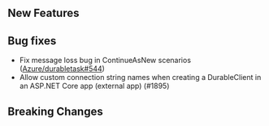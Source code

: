 ## New Features

## Bug fixes

* Fix message loss bug in ContinueAsNew scenarios ([Azure/durabletask#544](https://github.com/Azure/durabletask/pull/544))
* Allow custom connection string names when creating a DurableClient in an ASP.NET Core app (external app) (#1895)

## Breaking Changes